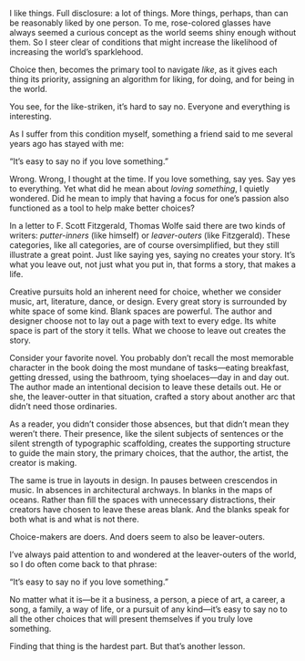I like things. Full disclosure: a lot of things. More things, perhaps, than can be reasonably liked by one person. To me, rose-colored glasses have always seemed a curious concept as the world seems shiny enough without them. So I steer clear of conditions that might increase the likelihood of increasing the world’s sparklehood.

Choice then, becomes the primary tool to navigate *like*, as it gives each thing its priority, assigning an algorithm for liking, for doing, and for being in the world.

You see, for the like-striken, it’s hard to say no. Everyone and everything is interesting.

As I suffer from this condition myself, something a friend said to me several years ago has stayed with me:

“It’s easy to say no if you love something.”

Wrong. Wrong, I thought at the time. If you love something, say yes. Say yes to everything. Yet what did he mean about *loving something*, I quietly wondered. Did he mean to imply that having a focus for one’s passion also functioned as a tool to help make better choices?

In a letter to F. Scott Fitzgerald, Thomas Wolfe said there are two kinds of writers: *putter-inners* (like himself) or *leaver-outers* (like Fitzgerald). These categories, like all categories, are of course oversimplified, but they still illustrate a great point. Just like saying yes, saying no creates your story. It’s what you leave out, not just what you put in, that forms a story, that makes a life.

Creative pursuits hold an inherent need for choice, whether we consider music, art, literature, dance, or design. Every great story is surrounded by white space of some kind. Blank spaces are powerful. The author and designer choose not to lay out a page with text to every edge. Its white space is part of the story it tells. What we choose to leave out creates the story.

Consider your favorite novel. You probably don’t recall the most memorable character in the book doing the most mundane of tasks—eating breakfast, getting dressed, using the bathroom, tying shoelaces—day in and day out. The author made an intentional decision to leave these details out. He or she, the leaver-outter in that situation, crafted a story about another arc that didn’t need those ordinaries.

As a reader, you didn’t consider those absences, but that didn’t mean they weren’t there. Their presence, like the silent subjects of sentences or the silent strength of typographic scaffolding, creates the supporting structure to guide the main story, the primary choices, that the author, the artist, the creator is making.

The same is true in layouts in design. In pauses between crescendos in music. In absences in architectural archways. In blanks in the maps of oceans. Rather than fill the spaces with unnecessary distractions, their creators have chosen to leave these areas blank. And the blanks speak for both what is and what is not there.

Choice-makers are doers. And doers seem to also be leaver-outers.

I’ve always paid attention to and wondered at the leaver-outers of the world, so I do often come back to that phrase:

“It’s easy to say no if you love something.”

No matter what it is—be it a business, a person, a piece of art, a career, a song, a family, a way of life, or a pursuit of any kind—it’s easy to say no to all the other choices that will present themselves if you truly love something.

Finding that thing is the hardest part. But that’s another lesson.